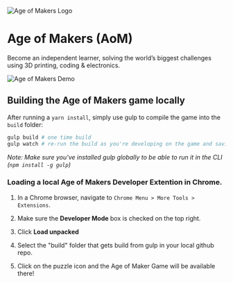 ![Age of Makers Logo](https://github.com/salesforce/ageofmakers/blob/master/images/Age_of_Makers_spaced.png?raw=true)

# Age of Makers (AoM)

Become an independent learner, solving the world’s biggest challenges using 3D printing, coding & electronics.

![Age of Makers Demo](https://github.com/salesforce/ageofmakers/blob/master/Music%20for%20Change%20Full%20Demo.gif?raw=true)

## Building the Age of Makers game locally

After running a `yarn install`, simply use gulp to compile the game into the `build` folder:
```bash
gulp build # one time build
gulp watch # re-run the build as you're developing on the game and saving file changes
```

*Note: Make sure you've installed gulp globally to be able to run it in the CLI (`npm install -g gulp`)*

### Loading a local Age of Makers Developer Extention in Chrome.

1. In a Chrome browser, navigate to `Chrome Menu > More Tools > Extensions`.

2. Make sure the **Developer Mode** box is checked on the top right.

3. Click **Load unpacked**

4. Select the "build" folder that gets build from gulp in your local github repo.

5. Click on the puzzle icon and the Age of Maker Game will be available there!
